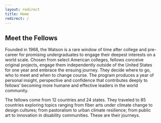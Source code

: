```yaml
---
layout: redirect
title: Home
redirect: /
---
```


## Meet the Fellows

Founded in 1968, the Watson is a rare window of time after college and pre-career for promising undergraduates to engage their deepest interests on a world scale. Chosen from select American colleges, fellows conceive original projects, engage them independently outside of the United States for one year and embrace the ensuing journey. They decide where to go, who to meet and when to change course. The program produces a year of personal insight, perspective and confidence that contributes deeply to fellows’ becoming more humane and effective leaders in the world community.

The fellows come from 12 countries and 24 states. They traveled to 85 countries exploring topics ranging from fiber arts under climate change to design cultures; from pastoralism to urban climate resilience; from public art to innovation in disability communities. These are their journeys.
